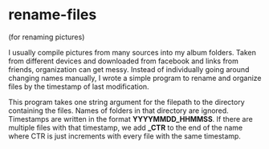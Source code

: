 # rename-files
(for renaming pictures)

<p>I usually compile pictures from many sources into my album folders. Taken from different devices and downloaded from facebook and links from friends, organization can get messy. Instead of individually going around changing names manually, I wrote a simple program to rename and organize files by the timestamp of last modification.</p>
<p>This program takes one string argument for the filepath to the directory containing the files. Names of folders in that directory are ignored. Timestamps are written in the format <b>YYYYMMDD_HHMMSS</b>. If there are multiple files with that timestamp, we add <b>_CTR</b> to the end of the name where CTR is just increments with every file with the same timestamp.</p>
